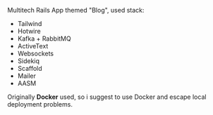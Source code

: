 Multitech Rails App themed "Blog", used stack:
 - Tailwind
 - Hotwire
 - Kafka + RabbitMQ
 - ActiveText
 - Websockets
 - Sidekiq
 - Scaffold
 - Mailer
 - AASM

Originally **Docker** used, so i suggest to use Docker and escape local deployment problems.
